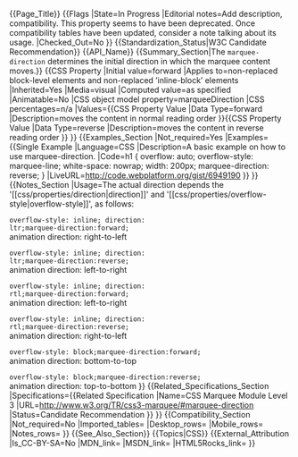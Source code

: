 {{Page_Title}}
{{Flags
|State=In Progress
|Editorial notes=Add description, compatibility.
This property seems to have been deprecated. Once compatibility tables have been updated, consider a note talking about its usage.
|Checked_Out=No
}}
{{Standardization_Status|W3C Candidate Recommendation}}
{{API_Name}}
{{Summary_Section|The <code>marquee-direction</code> determines the initial direction in which the marquee content moves.}}
{{CSS Property
|Initial value=forward
|Applies to=non-replaced block-level elements and non-replaced ’inline-block’ elements
|Inherited=Yes
|Media=visual
|Computed value=as specified
|Animatable=No
|CSS object model property=marqueeDirection
|CSS percentages=n/a
|Values={{CSS Property Value
|Data Type=forward
|Description=moves the content in normal reading order
}}{{CSS Property Value
|Data Type=reverse
|Description=moves the content in reverse reading order
}}
}}
{{Examples_Section
|Not_required=Yes
|Examples={{Single Example
|Language=CSS
|Description=A basic example on how to use marquee-direction.
|Code=h1 {
	overflow: auto; 
	overflow-style: marquee-line;
	white-space: nowrap;
	width: 200px;
	marquee-direction: reverse;
}
|LiveURL=http://code.webplatform.org/gist/6949190
}}
}}
{{Notes_Section
|Usage=The actual direction depends the '[[css/properties/direction|direction]]' and '[[css/properties/overflow-style|overflow-style]]', as follows:

<code>overflow-style: inline; direction: ltr;marquee-direction:forward;</code><br>
animation direction: right-to-left

<code>overflow-style: inline; direction: ltr;marquee-direction:reverse;</code><br>
animation direction: left-to-right

<code>overflow-style: inline; direction: rtl;marquee-direction:forward;</code><br>
animation direction: left-to-right

<code>overflow-style: inline; direction: rtl;marquee-direction:reverse;</code><br>
animation direction: right-to-left

<code>overflow-style: block;marquee-direction:forward;</code><br>
animation direction: bottom-to-top

<code>overflow-style: block;marquee-direction:reverse;</code><br>
animation direction: top-to-bottom
}}
{{Related_Specifications_Section
|Specifications={{Related Specification
|Name=CSS Marquee Module Level 3
|URL=http://www.w3.org/TR/css3-marquee/#marquee-direction
|Status=Candidate Recommendation
}}
}}
{{Compatibility_Section
|Not_required=No
|Imported_tables=
|Desktop_rows=
|Mobile_rows=
|Notes_rows=
}}
{{See_Also_Section}}
{{Topics|CSS}}
{{External_Attribution
|Is_CC-BY-SA=No
|MDN_link=
|MSDN_link=
|HTML5Rocks_link=
}}